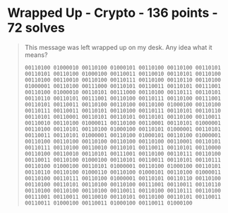 # Wrapped Up - Crypto - 136 points - 72 solves
> This message was left wrapped up on my desk. Any idea what it means?
> 
> `00110100 01000010 00110100 01000101 00110100 00110100 00110101 00110101 00110100 01000100 00110011 00110010 00110101 00110100 00110100 00110010 00110100 00110111 00110100 00110110 00110100 01000001 00110100 00111000 00110101 00110011 00110101 00111001 00110100 01000010 00110101 00111000 00110100 00110111 00110101 00110110 00110101 00111001 00110100 00110111 00110100 00111001 00110101 00110011 00110100 00110100 00110100 01000100 00110100 00110111 00110011 00110101 00110100 00110111 00110101 00110110 00110101 00110001 00110101 00110101 00110101 00110100 00110011 00110010 00110100 01000011 00110100 00110001 00110101 01000001 00110100 00110101 00110100 01000100 00110101 01000001 00110101 00110011 00110101 01000001 00110100 01000101 00110100 01000001 00110100 00110100 00110100 00110100 00110100 00110001 00110101 00110111 00110100 00110010 00110101 00110011 00110101 00110000 00110100 00110010 00110101 00111001 00110100 00110111 00110100 00110011 00110100 01000100 00110101 00110011 00110101 00110111 00110100 01000100 00110101 01000001 00110100 01000100 00110101 00110110 00110100 01000110 00110100 01000101 00110100 01000011 00110100 00110111 00110100 01000001 00110101 00110110 00110100 00110100 00110101 00110100 00110100 00111001 00110011 00110110 00110100 00110100 00110100 00110011 00110100 00110111 00110100 00111001 00110011 00110010 00110101 00110100 00110101 00110011 00110011 01000100 00110011 01000100 00110011 01000100`
